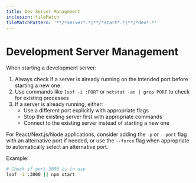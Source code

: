 ```yaml
---
title: Dev Server Management
inclusion: fileMatch
fileMatchPattern: '**/*server*.*|**/*start*.*|**/*dev*.*'
---
```


# Development Server Management

When starting a development server:

1. Always check if a server is already running on the intended port before starting a new one
2. Use commands like `lsof -i :PORT` or `netstat -an | grep PORT` to check for existing processes
3. If a server is already running, either:
   - Use a different port explicitly with appropriate flags
   - Stop the existing server first with appropriate commands
   - Connect to the existing server instead of starting a new one

For React/Next.js/Node applications, consider adding the `-p` or `--port` flag with an alternative port if needed, or use the `--force` flag when appropriate to automatically select an alternative port.

Example:
```bash
# Check if port 3000 is in use
lsof -i :3000 || npm start

